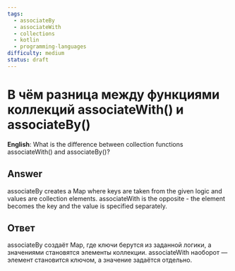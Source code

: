```yaml
---
tags:
  - associateBy
  - associateWith
  - collections
  - kotlin
  - programming-languages
difficulty: medium
status: draft
---
```


# В чём разница между функциями коллекций associateWith() и associateBy()

**English**: What is the difference between collection functions associateWith() and associateBy()?

## Answer

associateBy creates a Map where keys are taken from the given logic and values are collection elements. associateWith is the opposite - the element becomes the key and the value is specified separately.

## Ответ

associateBy создаёт Map, где ключи берутся из заданной логики, а значениями становятся элементы коллекции. associateWith наоборот — элемент становится ключом, а значение задаётся отдельно.

